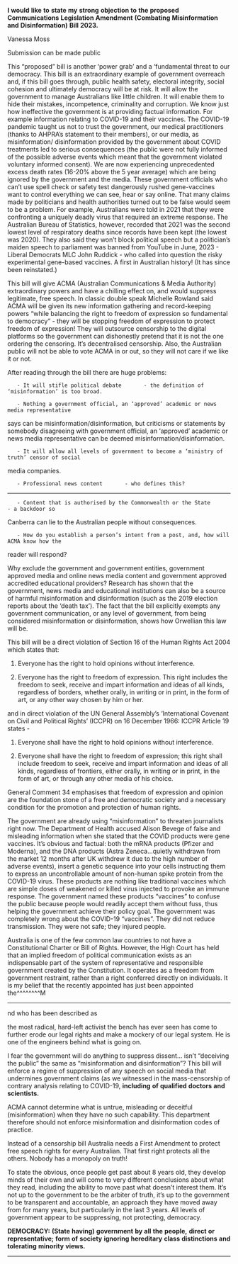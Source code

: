 **I** **would** **like** **to** **state** **my** **strong** **objection** **to** **the** **proposed** **Communications**
**Legislation** **Amendment** **(Combating** **Misinformation** **and** **Disinformation)** **Bill** **2023.**

Vanessa Moss

Submission can be made public

This “proposed” bill is another ‘power grab’ and a ‘fundamental threat to our democracy.
This bill is an extraordinary example of government overreach and, if this bill goes through,
public health safety, electoral integrity, social cohesion and ultimately democracy will be at
risk. It will allow the government to manage Australians like little children. It will enable
them to hide their mistakes, incompetence, criminality and corruption. We know just how
ineffective the government is at providing factual information. For example information
relating to COVID-19 and their vaccines. The COVID-19 pandemic taught us not to trust
the government, our medical practitioners (thanks to AHPRA’s statement to their
members), or our media, as misinformation/ disinformation provided by the government
about COVID treatments led to serious consequences (the public were not fully informed
of the possible adverse events which meant that the government violated voluntary
informed consent). We are now experiencing unprecedented excess death rates (16-20%
above the 5 year average) which are being ignored by the government and the media.
These government officials who can’t use spell check or safety test dangerously rushed
gene-vaccines want to control everything we can see, hear or say online. That many
claims made by politicians and health authorities turned out to be false would seem to be a
problem. For example, Australians were told in 2021 that they were confronting a uniquely
deadly virus that required an extreme response. The Australian Bureau of Statistics,
however, recorded that 2021 was the second lowest level of respiratory deaths since
records have been kept (the lowest was 2020). They also said they won’t block political
speech but a politician’s maiden speech to parliament was banned from YouTube in June,
2023     - Liberal Democrats MLC John Ruddick     - who called into question the risky
experimental gene-based vaccines. A first in Australian history! (It has since been
reinstated.)

This bill will give ACMA (Australian Communications & Media Authority) extraordinary
powers and have a chilling effect on, and would suppress legitimate, free speech. In
classic double speak Michelle Rowland said ACMA will be given its new information
gathering and record-keeping powers “while balancing the right to freedom of expression
so fundamental to democracy”     - they will be stopping freedom of expression to protect
freedom of expression! They will outsource censorship to the digital platforms so the
government can dishonestly pretend that it is not the one ordering the censoring. It’s
decentralised censorship. Also, the Australian public will not be able to vote ACMA in or
out, so they will not care if we like it or not.

After reading through the bill there are huge problems:

       - It will stifle political debate       - the definition of ‘misinformation’ is too broad.

       - Nothing a government official, an ‘approved’ academic or news media representative
says can be misinformation/disinformation, but criticisms or statements by somebody
disagreeing with government official, an ‘approved’ academic or news media
representative can be deemed misinformation/disinformation.

       - It will allow all levels of government to become a ‘ministry of truth’ censor of social
media companies.

       - Professional news content       - who defines this?


-----

       - Content that is authorised by the Commonwealth or the State       - a backdoor so
Canberra can lie to the Australian people without consequences.

       - How do you establish a person’s intent from a post, and, how will ACMA know how the
reader will respond?

Why exclude the government and government entities, government approved media and
online news media content and government approved accredited educational providers?
Research has shown that the government, news media and educational institutions can
also be a source of harmful misinformation and disinformation (such as the 2019 election
reports about the ‘death tax’). The fact that the bill explicitly exempts any government
communication, or any level of government, from being considered misinformation or
disinformation, shows how Orwellian this law will be.

This bill will be a direct violation of Section 16 of the Human Rights Act 2004 which states
that:

1. Everyone has the right to hold opinions without interference.

2. Everyone has the right to freedom of expression. This right includes the freedom to
seek, receive and impart information and ideas of all kinds, regardless of borders,
whether orally, in writing or in print, in the form of art, or any other way chosen by him
or her.

and in direct violation of the UN General Assembly’s ‘International Covenant on Civil and
Political Rights’ (ICCPR) on 16 December 1966:
ICCPR Article 19 states     -
1. Everyone shall have the right to hold opinions without interference.

2. Everyone shall have the right to freedom of expression; this right shall include freedom
to seek, receive and impart information and ideas of all kinds, regardless of frontiers,
either orally, in writing or in print, in the form of art, or through any other media of his
choice.

General Comment 34 emphasises that freedom of expression and opinion are the
foundation stone of a free and democratic society and a necessary condition for the
promotion and protection of human rights.

The government are already using “misinformation” to threaten journalists right now. The
Department of Health accused Alison Bevege of false and misleading information when
she stated that the COVID products were gene vaccines. It’s obvious and factual: both the
mRNA products (Pfizer and Moderna), and the DNA products (Astra Zeneca...quietly
withdrawn from the market 12 months after UK withdrew it due to the high number of
adverse events), insert a genetic sequence into your cells instructing them to express an
uncontrollable amount of non-human spike protein from the COVID-19 virus. These
products are nothing like traditional vaccines which are simple doses of weakened or killed
virus injected to provoke an immune response. The government named these products
“vaccines” to confuse the public because people would readily accept them without fuss,
thus helping the government achieve their policy goal. The government was completely
wrong about the COVID-19 “vaccines”. They did not reduce transmission. They were not
safe; they injured people.

Australia is one of the few common law countries to not have a Constitutional Charter or
Bill of Rights. However, the High Court has held that an implied freedom of political
communication exists as an indispensable part of the system of representative and
responsible government created by the Constitution. It operates as a freedom from
government restraint, rather than a right conferred directly on individuals. It is my belief
that the recently appointed has just been appointed the^^^^^^^^M


-----

nd who has been described as

the most radical, hard-left activist the bench has ever seen has come to
further erode our legal rights and make a mockery of our legal system. He is one of the
engineers behind what is going on.

I fear the government will do anything to suppress dissent... isn’t “deceiving the public” the
same as “misinformation and disinformation”? This bill will enforce a regime of
suppression of any speech on social media that undermines government claims (as we
witnessed in the mass-censorship of contrary analysis relating to COVID-19, **including** **of**
**qualified** **doctors** **and** **scientists.**

ACMA cannot determine what is untrue, misleading or deceitful (misinformation) when
they have no such capability. This department therefore should not enforce
misinformation and disinformation codes of practice.

Instead of a censorship bill Australia needs a First Amendment to protect free speech
rights for every Australian. That first right protects all the others. Nobody has a monopoly
on truth!

To state the obvious, once people get past about 8 years old, they develop minds of their
own and will come to very different conclusions about what they read, including the ability
to move past what doesn’t interest them. It’s not up to the government to be the arbiter of
truth, it’s up to the government to be transparent and accountable, an approach they have
moved away from for many years, but particularly in the last 3 years. All levels of
government appear to be suppressing, not protecting, democracy.

**DEMOCRACY:** **(State** **having)** **government** **by** **all** **the** **people,** **direct** **or** **representative;**
**form** **of** **society** **ignoring** **hereditary** **class** **distinctions** **and** **tolerating** **minority** **views.**


-----

